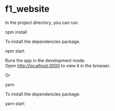 ﻿# f1_website
 
 In the project directory, you can run:

npm install

To install the dependencies package.

npm start

Runs the app in the development mode.<br>
Open [http://localhost:3000](http://localhost:3000) to view it in the browser.


Or

yarn

To install the dependencies package.

yarn start


